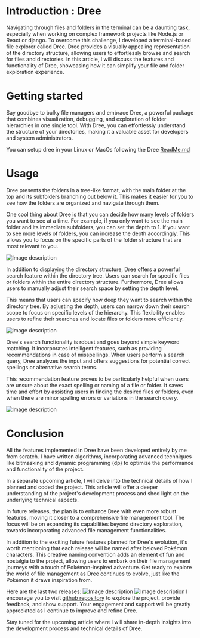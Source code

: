 # Introduction : Dree

Navigating through files and folders in the terminal can be a daunting task, especially when working on complex framework projects like Node.js or React or django. To overcome this challenge, I developed a terminal-based file explorer called Dree. Dree provides a visually appealing representation of the directory structure, allowing users to effortlessly browse and search for files and directories. In this article, I will discuss the features and functionality of Dree, showcasing how it can simplify your file and folder exploration experience.

# Getting started

Say goodbye to bulky file managers and embrace Dree, a powerful package that combines visualization, debugging, and exploration of folder hierarchies in one single tool. With Dree, you can effortlessly understand the structure of your directories, making it a valuable asset for developers and system administrators.

You can setup dree in your Linux or MacOs following the Dree [ReadMe.md](https://github.com/ujjwall-R/Dree)
 
# Usage

Dree presents the folders in a tree-like format, with the main folder at the top and its subfolders branching out below it. This makes it easier for you to see how the folders are organized and navigate through them.

One cool thing about Dree is that you can decide how many levels of folders you want to see at a time. For example, if you only want to see the main folder and its immediate subfolders, you can set the depth to 1. If you want to see more levels of folders, you can increase the depth accordingly. This allows you to focus on the specific parts of the folder structure that are most relevant to you.

![Image description](https://dev-to-uploads.s3.amazonaws.com/uploads/articles/ja1brfq5p96adkz2lkos.png)

In addition to displaying the directory structure, Dree offers a powerful search feature within the directory tree. Users can search for specific files or folders within the entire directory structure. Furthermore, Dree allows users to manually adjust their search space by setting the depth level.

This means that users can specify how deep they want to search within the directory tree. By adjusting the depth, users can narrow down their search scope to focus on specific levels of the hierarchy. This flexibility enables users to refine their searches and locate files or folders more efficiently.

![Image description](https://dev-to-uploads.s3.amazonaws.com/uploads/articles/25ddgllnavwksss071yr.png)


Dree's search functionality is robust and goes beyond simple keyword matching. It incorporates intelligent features, such as providing recommendations in case of misspellings. When users perform a search query, Dree analyzes the input and offers suggestions for potential correct spellings or alternative search terms.

This recommendation feature proves to be particularly helpful when users are unsure about the exact spelling or naming of a file or folder. It saves time and effort by assisting users in finding the desired files or folders, even when there are minor spelling errors or variations in the search query.


![Image description](https://dev-to-uploads.s3.amazonaws.com/uploads/articles/e2y130l2r6ggf5sknxo5.png)

# Conclusion

All the features implemented in Dree have been developed entirely by me from scratch. I have written algorithms, incorporating advanced techniques like bitmasking and dynamic programming (dp) to optimize the performance and functionality of the project.

In a separate upcoming article, I will delve into the technical details of how I planned and coded the project. This article will offer a deeper understanding of the project's development process and shed light on the underlying technical aspects.

In future releases, the plan is to enhance Dree with even more robust features, moving it closer to a comprehensive file management tool. The focus will be on expanding its capabilities beyond directory exploration, towards incorporating advanced file management functionalities.

In addition to the exciting future features planned for Dree's evolution, it's worth mentioning that each release will be named after beloved Pokémon characters. This creative naming convention adds an element of fun and nostalgia to the project, allowing users to embark on their file management journeys with a touch of Pokémon-inspired adventure. Get ready to explore the world of file management as Dree continues to evolve, just like the Pokémon it draws inspiration from.

Here are the last two releases:
![Image description](https://dev-to-uploads.s3.amazonaws.com/uploads/articles/wawgqz4nz95pgj3p6hfb.png)
![Image description](https://dev-to-uploads.s3.amazonaws.com/uploads/articles/hi62jau6fffd7j13crry.png)
I encourage you to visit [github repository](https://github.com/ujjwall-R/Dree) to explore the project, provide feedback, and show support. Your engagement and support will be greatly appreciated as I continue to improve and refine Dree.

Stay tuned for the upcoming article where I will share in-depth insights into the development process and technical details of Dree.
